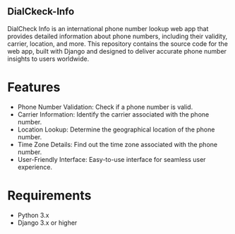 ## DialCkeck-Info
DialCheck Info is an international phone number lookup web app that provides detailed information about phone numbers, including their validity, carrier, location, and more. This repository contains the source code for the web app, built with Django and designed to deliver accurate phone number insights to users worldwide.

# Features
- Phone Number Validation: Check if a phone number is valid.
- Carrier Information: Identify the carrier associated with the phone number.
- Location Lookup: Determine the geographical location of the phone number.
- Time Zone Details: Find out the time zone associated with the phone number.
- User-Friendly Interface: Easy-to-use interface for seamless user experience.

# Requirements
- Python 3.x
- Django 3.x or higher
